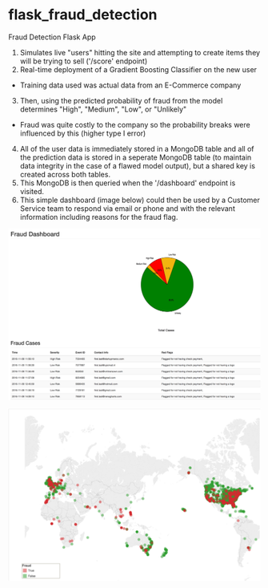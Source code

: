 # flask_fraud_detection
Fraud Detection Flask App

1. Simulates live "users" hitting the site and attempting to create items they will be trying to sell ('/score' endpoint)
2. Real-time deployment of a Gradient Boosting Classifier on the new user
  - Training data used was actual data from an E-Commerce company
3. Then, using the predicted probability of fraud from the model determines "High", "Medium", "Low", or "Unlikely"
  - Fraud was quite costly to the company so the probability breaks were influenced by this (higher type I error)
4. All of the user data is immediately stored in a MongoDB table and all of the prediction data is stored in a seperate MongoDB table (to maintain data integrity in the case of a flawed model output), but a shared key is created across both tables.
5. This MongoDB is then queried when the '/dashboard' endpoint is visited.
6. This simple dashboard (image below) could then be used by a Customer Service team to respond via email or phone and with the relevant information including reasons for the fraud flag.

![alt tag](https://github.com/cfbxf8/flask_fraud_detection/blob/master/imgs/Screen%20Shot%202017-01-17%20at%2010.53.18%20PM.png)

![alt tag](https://github.com/cfbxf8/flask_fraud_detection/blob/master/imgs/Screen%20Shot%202017-01-17%20at%2011.03.38%20PM.png)
